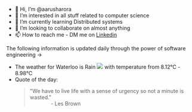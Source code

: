 - 👋 Hi, I’m @aarusharora
- 👀 I’m interested in all stuff related to computer science
- 🌱 I’m currently learning Distributed systems
- 💞️ I’m looking to collaborate on almost anything
- 📫 How to reach me - DM me on [Linkedin](https://www.linkedin.com/in/aarusharora789/)

The following information is updated daily through the power of software engineering ->
- The weather for Waterloo is Rain ![](https://openweathermap.org/img/wn/10d.png) with temperature from 8.12℃ - 8.98℃
- Quote of the day:  
	> "We have to live life with a sense of urgency so not a minute is wasted."  
	> &emsp;&emsp;&emsp;&emsp;- Les Brown
